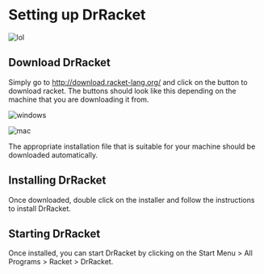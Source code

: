 # Setting up DrRacket

![lol](http://3.bp.blogspot.com/-iF3Ymn0CTls/UO7YnFfmgvI/AAAAAAAABTQ/ZybtUi4wIFQ/s1600/An059.gif)

## Download DrRacket

Simply go to http://download.racket-lang.org/ and click on the button
to download racket. The buttons should look like this depending on the
machine that you are downloading it from.

![windows](http://i.imgur.com/OfKI2y1.png)

![mac](http://i.imgur.com/i1D7nAx.png)

The appropriate installation file that is suitable for your machine
should be downloaded automatically.

## Installing DrRacket

Once downloaded, double click on the installer and follow the
instructions to install DrRacket.

## Starting DrRacket

Once installed, you can start DrRacket by clicking on the Start Menu >
All Programs > Racket > DrRacket.
